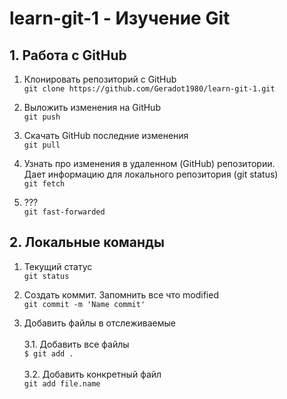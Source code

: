 # learn-git-1 - Изучение Git

## 1. Работа с GitHub 

1. Клонировать репозиторий с GitHub <br>
```git clone https://github.com/Geradot1980/learn-git-1.git ```

2. Выложить изменения на GitHub <br>
```git push```

3. Скачать  GitHub последние изменения <br>
```git pull```

4. Узнать про изменения в удаленном (GitHub) репозитории. <br>
Дает информацию для локального репозитория (git status) <br>
```git fetch```

5. ??? <br>
```git fast-forwarded```


## 2. Локальные команды

1. Текущий статус <br>
```git status```

2. Создать коммит. Запомнить все что modified <br>
```git commit -m 'Name commit'```

3. Добавить файлы в отслеживаемые <br><br>
	3.1. Добавить все файлы <br>
```$ git add .``` <br><br>
3.2. Добавить конкретный файл <br>
```git add file.name```

